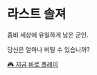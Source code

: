 # 라스트 솔져

좀비 세상에 유일하게 남은 군인.

당신은 얼마나 버틸 수 있습니까?

[🎮 지금 바로 플레이](https://lsj1137.github.io/the-last-soldier/)
